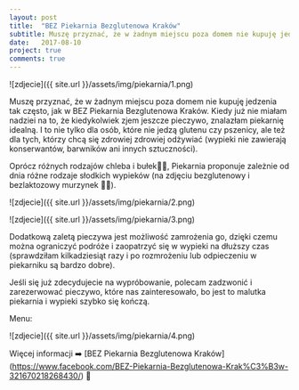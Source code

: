 ```yaml
---
layout: post
title:  "BEZ Piekarnia Bezglutenowa Kraków"
subtitle: Muszę przyznać, że w żadnym miejscu poza domem nie kupuję jedzenia tak często, jak w BEZ Piekarnia Bezglutenowa Kraków. Kiedy już nie miałam nadziei na to, że kiedykolwiek zjem jeszcze pieczywo, znalazłam piekarnię idealną.
date:   2017-08-10
project: true
comments: true
---
```


![zdjecie]({{ site.url }}/assets/img/piekarnia/1.png)

Muszę przyznać, że w żadnym miejscu poza domem nie kupuję jedzenia tak często, jak w BEZ Piekarnia Bezglutenowa Kraków. Kiedy już nie miałam nadziei na to, że kiedykolwiek zjem jeszcze pieczywo, znalazłam piekarnię idealną. I to nie tylko dla osób, które nie jedzą glutenu czy pszenicy, ale też dla tych, którzy chcą się zdrowiej zdrowiej odżywiać (wypieki nie zawierają konserwantów, barwników ani innych sztuczności). 

Oprócz różnych rodzajów chleba i bułek🍞🥖, Piekarnia proponuje zależnie od dnia różne rodzaje słodkich wypieków (na zdjęciu bezglutenowy i bezlaktozowy murzynek 🥧🍫).

![zdjecie]({{ site.url }}/assets/img/piekarnia/2.png)

![zdjecie]({{ site.url }}/assets/img/piekarnia/3.png)

Dodatkową zaletą pieczywa jest możliwość zamrożenia go, dzięki czemu można ograniczyć podróże i zaopatrzyć się w wypieki na dłuższy czas (sprawdziłam kilkadziesiąt razy i po rozmrożeniu lub odpieczeniu w piekarniku są bardzo dobre).

Jeśli się już zdecydujecie na wypróbowanie, polecam zadzwonić i zarezerwować pieczywo, które nas zainteresowało, bo jest to malutka piekarnia i wypieki szybko się kończą.

Menu:

![zdjecie]({{ site.url }}/assets/img/piekarnia/4.png)

Więcej informacji ➡️ [BEZ Piekarnia Bezglutenowa Kraków] (https://www.facebook.com/BEZ-Piekarnia-Bezglutenowa-Krak%C3%B3w-321670218268430/) 🤗